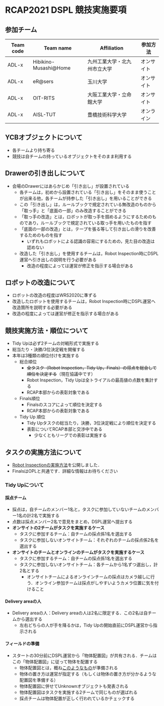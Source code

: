 # RCAP2021 DSPL 競技実施要項

## 参加チーム

| Team code | Team name  | Affiliation  | 参加方法|
| --------- | ---------- | ------------ | ------ |
| ADL-x | Hibikino-Musashi@Home | 九州工業大学・北九州市立大学 | オンサイト |
| ADL-x | eR@sers        | 玉川大学              | オンサイト |
| ADL-x | OIT-RITS       | 大阪工業大学・立命館大学 | オンサイト |
| ADL-x | AISL-TUT       | 豊橋技術科学大学        | オンライン |

## YCBオブジェクトについて
- 各チームより持ち寄る
- 競技は自チームの持っているオブジェクトをそのまま利用する

## Drawerの引き出しについて
- 会場のDrawerにはあらかじめ「引き出し」が設置されている
  - 各チームは，初めから設置されている「引き出し」をそのまま使うことが出来る他，各チームが持参した「引き出し」を用いることができる
  - この「引き出し」は，ルールブックで規定されている無改造のものから「取っ手」と「底面の一部」のみ改造することができる
  - 「取っ手の改造」とは，ロボットが取っ手を掴めるようにするためのものであり，ルールブックで規定されている取っ手を用いたものを指す
  - 「底面の一部の改造」とは，テープを張る等して引き出しの滑りを改善するためのものを指す
    - いずれもロボットによる認識の容易にするための，見た目の改造は認めない
  - 改造した「引き出し」を使用するチームは，Robot Inspection時にDSPL運営へ引き出しの説明を行う必要がある
    - 改造の程度によっては運営が修正を指示する場合がある

## ロボットの改造について

- ロボットの改造の程度はWRS2020に準ずる
- 改造したロボットを使用するチームは，Robot Inspection時にDSPL運営へ改造箇所を説明する必要がある
- 改造の程度によっては運営が修正を指示する場合がある

## 競技実施方法・順位について

- Tidy Upは必ず2チームの対戦形式で実施する
- 総当たり・決勝/3位決定戦を開催する
- 本年は3種類の順位付けを実施する
  - 総合順位
    - ~~全タスク（Robot Inspection，Tidy Up，Finals）の得点を総合して順位を決定する~~（現在協議中です）
    - Robot Inspection，Tidy Upは全トライアルの最高値の点数を集計する
    - RCAP本部からの表彰対象である
  - Finals順位
    - Finalsのスコアによって順位を決定する
    - RCAP本部からの表彰対象である
  - Tidy Up 順位
    - Tidy Upタスクの総当たり，決勝，3位決定戦により順位を決定する
    - 表彰についてRCAP本部と交渉中である
      - 少なくともリーグでの表彰は実施する

## タスクの実施方法について

- [Robot Inspectionの実施方法](Arena_y1.pdf)を公開しました．
- FinalsはOPLと共通です．詳細な情報はお待ちください

### Tidy Upについて

#### 採点チーム

- 採点は，自チームのメンバー1名と，タスクに参加していないチームのメンバー1名の計2名で実施する
- 点数は採点メンバー2名で意見をまとめ，DSPL運営へ提出する
- **オンサイトの2チームがタスクを実施するケース**
  - タスクに参加するチーム：自チームの採点係1名を選出する
  - タスクに参加しないオンサイトチーム：それぞれのチームの採点係2名を選出する
- **オンサイトのチームとオンラインのチームがタスクを実施するケース**
  - タスクに参加するチーム：自チームの採点係1名を選出する
  - タスクに参加しないオンサイトチーム：各チームから1名ずつ選出し，計2名とする
    - オンサイトチームによるオンラインチームの採点はカメラ越しに行う．オンライン参加チームは採点がしやすいようカメラ位置に気を付けること

#### Delivery areaの人
- Delivery areaの人：Delivery areaの人は2名に限定する．この2名は自チームから選出する
  - 左右どちらの人が手を降るかは，Tidy Upの開始直前にDSPL運営から指示される

#### フィールドの準備

- スタートの30分前にDSPL運営から「物体配置図」が共有される．チームはこの「物体配置図」に従って物体を配置する
  - 物体配置図とは，概ね[このようなもの](https://github.com/RoboCupAtHomeJP/AtHome2020/blob/master/documents/DSPL_Place_List_for_trial1/1.pdf)が準備される
  - 物体の置き方は運営が指定する（もしくは物体の置き方が分かるような配置図を準備する）
  - 物体配置図に併せてUnknownオブジェクトも発表される
  - 物体配置図はタスクを実施する2チームで同じものが選ばれる
  - 採点チームは物体配置が正しく行われているかチェックする

